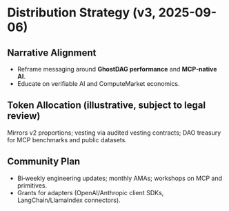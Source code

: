 # Distribution Strategy (v3, 2025-09-06)

## Narrative Alignment
- Reframe messaging around **GhostDAG performance** and **MCP‑native AI**.
- Educate on verifiable AI and ComputeMarket economics.

## Token Allocation (illustrative, subject to legal review)
Mirrors v2 proportions; vesting via audited vesting contracts; DAO treasury for MCP benchmarks and public datasets.

## Community Plan
- Bi‑weekly engineering updates; monthly AMAs; workshops on MCP and primitives.
- Grants for adapters (OpenAI/Anthropic client SDKs, LangChain/LlamaIndex connectors).
